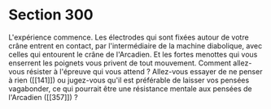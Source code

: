 # Section 300

L'expérience commence. Les électrodes qui sont fixées autour de votre crâne entrent en contact, par l'intermédiaire de la machine diabolique, avec celles qui entourent le crâne de l'Arcadien. Et les fortes menottes qui vous enserrent les poignets vous privent de tout mouvement. Comment allez-vous résister à l'épreuve qui vous attend ? Allez-vous essayer de ne penser à rien ([[141]]) ou jugez-vous qu'il est préférable de laisser vos pensées vagabonder, ce qui pourrait être une résistance mentale aux pensées de l'Arcadien ([[357]]) ?